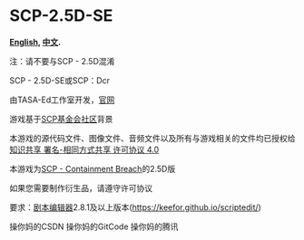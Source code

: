 # SCP-2.5D-SE
**[English](README.md), [中文](README_zh_CN.md).**

注：请不要与SCP - 2.5D混淆

SCP - 2.5D-SE或SCP：Dcr

由TASA-Ed工作室开发，[官网](https://www.tasaed.top/)

游戏基于[SCP基金会社区](http://scp-wiki-cn.wikidot.com/ )背景

本游戏的源代码文件、图像文件、音频文件以及所有与游戏相关的文件均已授权给 [知识共享 署名-相同方式共享 许可协议 4.0](https://creativecommons.org/licenses/by-sa/4.0/)

本游戏为[SCP - Containment Breach](https://github.com/Regalis11/scpcb/)的2.5D版

如果您需要制作衍生品，请遵守许可协议

要求：[剧本编辑器](https://1drv.ms/u/c/568ae44e1937060b/EepQHHiC-mBMlwPKWunDKIgBCRMEhFDYhQf4QFsWI8GrWw?e=U0P75r)2.8.1及以上版本(https://keefor.github.io/scriptedit/)

操你妈的CSDN
操你妈的GitCode
操你妈的腾讯
